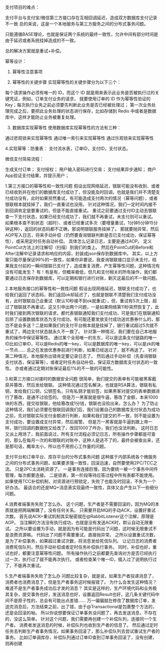 支付项目的难点：

支付平台与支付宝/微信第三方接口存在互相回调延迟，造成双方数据库支付记录不一致
总的来说，这是一个本地服务与第三方服务之间的分布式事务问题。

只能遵循BASE理论，也就是保证两个系统的最终一致性，允许中间有部分时间是由于延迟或者系统挂掉造成的不一致。

总的解决方案就是重试+补偿。

幂等设计：
1. 幂等性注意事项


2. 幂等性的关键步骤
   实现幂等性的关键步骤分为以下三个：

每个请求操作必须有唯一的 ID，而这个 ID 就是用来表示此业务是否被执行过的关键凭证，例如，订单支付业务的请求，
就要使用订单的 ID 作为幂等性验证的 Key；每次执行业务之前必须要先判断此业务是否已经被处理过；
第一次业务处理完成之后，要把此业务处理的状态进行保存，比如存储到 Redis 中或者是数据库中，这样才能防止业务被重复处理。

3. 数据库实现幂等性
   使用数据库实现幂等性的方法有三种：

通过悲观锁来实现幂等性
通过唯一索引来实现幂等性
通过乐观锁来实现幂等性

4.实现幂等：防重表：
支付流水表，订单ID，支付ID，支付状态。

微信支付简易流程：

生成支付订单；
支付授权；
用户输入密码进行交易；
支付结果异步通知；
商户App验证支付结果，并提示用户；





1.第三方接口的幂等性和一致性问题
假设出现网络延迟，银联可能没有收到、或者已经收到并在他们的数据库支付成功了，但没能及时回调，也就是我们并不清楚支付成功没有，此时如果贸然重试，有可能造成支付两次的情况（幂等问题），或者银联根本就挂掉了，我们一直重试也没用。
针对这种情况，我们一定时间内接不到回调肯定是要重试的，但是不能直接重试。
重试之前要通过支付ID主动去银联查一下支付状态，如果已经支付成功了，我们就不再重试，未支付则可以重试。
如果根本查不到状态（超时）、或者已经重试多次（要增量重试，1分钟5分钟15分钟这种），返回的状态码都不正确，那说明银联服务挂掉了。
那就要抛异常，然后AOP写入日志，将来手动补偿（仍然要查询银联判断是否已支付成功，保证幂等性），或采用定时任务自动补偿。
具体怎么记录日志，主要是通过AOP。
定义PointCut方法上的注解切（扫描）到我们的类上。
然后在PointCut的Before和After注解中记录请求和响应的内容，封装成json保存到数据库中。
其实，以上方案只能尽量保证99%的一致性，如果你非要说，我查询银联接口显示未支付，结果我支付前的一瞬间银联已支付了，造成重复消费，产生幂等性问题，这种情况有没有可能发生？
有！有是有，但概率极低，但凡和支付相关的所有操作，我们都要通过日志保存到数据库，可以定期和银行进行对账，剿灭这最后的不一致问题。

2.本地服务接口的幂等性和一致性问题
假设出现网络延迟，银联支付成功了，也给我们返回了状态码，我们返回ok却延迟了，也就是银联不清楚我们支付成功没有，此时银联自己会重试（默认10秒接不到ok就重试），但，重试有5次上限，超过了银联就不再重试，这又引申出两个问题，一是如果网络第11秒突然恢复了，此时我们接到两次银联的请求，都代表银联通知我们支付成功，可是我们在银联通知后除了设置数据库状态为支付成功，有可能还要发放支付成功送优惠券什么的，那岂不是会多送？二是如果我们的支付平台根本就是挂掉了，银行重试超过5次就不重试了，两边支付状态就永久不一致了。
针对第一种情况，我们要在自己本地服务的操作中保证幂等性。
通过某个全局唯一的东东，可以是这条支付链路的唯一ID比如订单ID，可以是Redis的唯一key，可以是数据库的唯一key，可以是zk的唯一节点……
总之在发放优惠券前进行判断，如果已经送过了，就不再送了。
针对第二种情况，本地服务出错肯定要记录日志了。
然后通过手动补偿（先查询银联支付状态，保证幂等），或者定时任务自动补偿，保证双方数据库支付状态的一致性。
亦或者通过定期对账保证最后1%的不一致的可能性。

3.和第三方接口对接时的数据安全问题
很简单，我们提交的表单有可能被黑客截获并篡改，然后发给银联。
这种情况通过签名解决，也就是RSA算法，银联有私钥，发给我们公钥，公钥签名，只有私钥才能验签，如果黑客对提交的表单数据进行了篡改，是通不过验签的。
但是万一黑客就是很牛逼，篡改了金额，本来1000块的东西，提交给银联，他给篡改成1分钱，银联也没验出来，怎么办？
为了防止这种情况，我们必须要在银联回调我们后，我们设置自己的数据库支付状态为成功之前，先对银联实际支付金额进行判断，如果和我们提交的不一致，则不能设置为支付成功，要设置成支付异常，然后报警。
但是万一黑客就是牛逼到跟上帝一样，银行回调的数据他又给改了，改回1000了咋办，我们也没法判断。
这时日志又派上用场了，我前面说过，所有支付流程必须记日志，所有操作步骤都是可查的，那么在每月一次的和银联的对账中，这种人是逃不了的，最终会被查出来，还是那句话，概率太小，所以也不用担心工作量的问题。

支付平台和订单平台、库存平台的分布式事务问题
这种属于内部系统各个微服务之间的分布式事务问题，如果要求强一致性，回滚迅速，自然要使用2PC/TCC之流。
只是2PC太消耗资源了。
一是事务连接巨慢，因为要统一被一个事务中间件管理，每次都要连接。
二是锁表，第一阶段等待应答过程中所有表都不能使用。
如果使用TCC补偿机制，对资源进行预锁定，失败了也能及时回滚，不失为一个好办法。
最适合的还是MQ+消息表实现最终一致性，具体又会产生以下一些细分问题。

4.消费者端事务失败了怎么办。
这个问题，生产者是不需要回滚的，因为MQ的本质就是把两端解耦了，没有任何关系。
只需要开启MQ的手动ACK，设置好重试次数。
首先说ACK+重试机制其实秘密就在@RabbitListener这个注解，原理是AOP。
当注解的方法没有执行成功，也就是没有发送ACK时，默认自动无限重试。
之所以要设置为手动，就是因为有可能是代码出了问题，这时候无限重试不是浪费资源嘛。
代码出了问题不需要重试，直接抛异常。
之所以设置重试次数，是为了补偿事务，如果超过重试次数，将消息发给死信队列。
让记日志的消费者消费死信队列，然后手动补偿或者定时任务补偿执行事务。
同时，补偿也好，重试也好，都要注意幂等性问题。
所有操作执行之前都要先查询对方是否已经执行过一次，执行过了就不能再次执行。
或者检查某个唯一ID，插入过了说明执行过了，不能再次重试。

5.生产者端事务失败了怎么办
问题比较复杂，就是说，如果生产者投递消息了，消费者也消费消息了，但是生产者事务这时候报错了。
为什么会发生这种情况？难道不是生产者事务成功后才发的消息？
其实是这样的，生产环境代码和业务极其复杂，提交事务也好，发送消息也好，设置返回Result也好，这几条关键代码中间不是原子性的，总会有可能出点差错……
万一偏偏就在修改了数据库订单，发送完消息后，方法结束之前，出了错，由于@Transactional是包裹整个方法的，还是会回滚的呦。
所以你说想要保证订单事务没问题了，再去发送消息，不存在的，没这么简单。
针对这个问题，我们需要再创建一个补偿队列，连接同一个生产者。
消费者发送消息的时候，补偿队列也收到生产者的信息了。
然后通过定时任务去判断生产者事务情况，如果事务回滚了，那么补偿队列去尝试重试生产者的事务。
比如订单调库存，补偿队列通过订单ID查到订单事务回滚了，没有创建，则再创建


